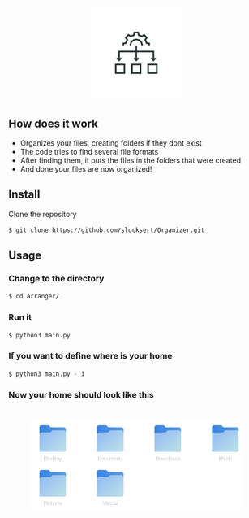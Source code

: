 <h1 align="center"> <img src="https://github.com/slocksert/arranger_imgs/blob/main/image_2022-07-07_182528763-removebg-preview.png?raw=true" height="180"> </h1>

## How does it work
- Organizes your files, creating folders if they dont exist
- The code tries to find several file formats 
- After finding them, it puts the files in the folders that were created
- And done your files are now organized!

## Install
Clone the repository

```bash
$ git clone https://github.com/slocksert/Organizer.git
```

## Usage
### Change to the directory
```bash
$ cd arranger/ 
```
### Run it
```python
$ python3 main.py 
```
### If you want to define where is your home
```python
$ python3 main.py - i 
```

### Now your home should look like this
<h1 align="center"><img src="https://raw.githubusercontent.com/slocksert/arranger_imgs/main/pastas.png" height="180"></h1>

